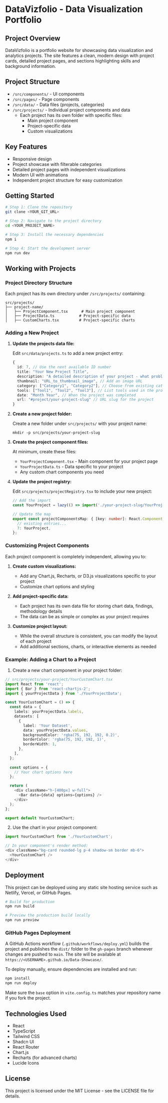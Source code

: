 # DataVizfolio - Data Visualization Portfolio

## Project Overview

DataVizfolio is a portfolio website for showcasing data visualization and analytics projects. The site features a clean, modern design with project cards, detailed project pages, and sections highlighting skills and background information.

## Project Structure

- `/src/components/` - UI components
- `/src/pages/` - Page components
- `/src/data/` - Data files (projects, categories)
- `/src/projects/` - Individual project components and data
  - Each project has its own folder with specific files:
    - Main project component
    - Project-specific data
    - Custom visualizations

## Key Features

- Responsive design
- Project showcase with filterable categories
- Detailed project pages with independent visualizations
- Modern UI with animations
- Independent project structure for easy customization

## Getting Started

```sh
# Step 1: Clone the repository
git clone <YOUR_GIT_URL>

# Step 2: Navigate to the project directory
cd <YOUR_PROJECT_NAME>

# Step 3: Install the necessary dependencies
npm i

# Step 4: Start the development server
npm run dev
```

## Working with Projects

### Project Directory Structure

Each project has its own directory under `/src/projects/` containing:

```
src/projects/
├── project-name/
│   ├── ProjectComponent.tsx      # Main project component
│   ├── ProjectData.ts           # Project-specific data
│   ├── CustomCharts.tsx         # Project-specific charts
```

### Adding a New Project

1. **Update the projects data file:**

   Edit `src/data/projects.ts` to add a new project entry:

   ```typescript
   {
     id: 7, // Use the next available ID number
     title: "Your New Project Title",
     description: "A detailed description of your project - what problem it solves and its approach.",
     thumbnail: "URL_to_thumbnail_image", // Add an image URL
     category: ["Category1", "Category2"], // Choose from existing categories or add new ones
     tools: ["Tool1", "Tool2", "Tool3"], // List tools used in the project
     date: "Month Year", // When the project was completed
     url: "#project/your-project-slug" // URL slug for the project
   }
   ```

2. **Create a new project folder:**

   Create a new folder under `src/projects/` with your project name:

   ```
   mkdir -p src/projects/your-project-slug
   ```

3. **Create the project component files:**

   At minimum, create these files:
   
   - `YourProjectComponent.tsx` - Main component for your project page
   - `YourProjectData.ts` - Data specific to your project
   - Any custom chart components you need

4. **Update the project registry:**

   Edit `src/projects/projectRegistry.tsx` to include your new project:

   ```typescript
   // Add the import
   const YourProject = lazy(() => import('./your-project-slug/YourProjectComponent'));

   // Update the map
   export const projectComponentsMap: { [key: number]: React.ComponentType<{ project: Project }> } = {
     // existing entries...
     7: YourProject,
   };
   ```

### Customizing Project Components

Each project component is completely independent, allowing you to:

1. **Create custom visualizations:** 
   - Add any Chart.js, Recharts, or D3.js visualizations specific to your project
   - Customize chart options and styling

2. **Add project-specific data:**
   - Each project has its own data file for storing chart data, findings, methodology details
   - The data can be as simple or complex as your project requires

3. **Customize project layout:**
   - While the overall structure is consistent, you can modify the layout of each project
   - Add additional sections, charts, or interactive elements as needed

### Example: Adding a Chart to a Project

1. Create a new chart component in your project folder:

```typescript
// src/projects/your-project/YourCustomChart.tsx
import React from 'react';
import { Bar } from 'react-chartjs-2';
import { yourProjectData } from './YourProjectData';

const YourCustomChart = () => {
  const data = {
    labels: yourProjectData.labels,
    datasets: [
      {
        label: 'Your Dataset',
        data: yourProjectData.values,
        backgroundColor: 'rgba(75, 192, 192, 0.2)',
        borderColor: 'rgba(75, 192, 192, 1)',
        borderWidth: 1,
      },
    ],
  };
  
  const options = {
    // Your chart options here
  };

  return (
    <div className="h-[400px] w-full">
      <Bar data={data} options={options} />
    </div>
  );
};

export default YourCustomChart;
```

2. Use the chart in your project component:

```typescript
import YourCustomChart from './YourCustomChart';

// In your component's render method:
<div className="bg-card rounded-lg p-4 shadow-sm border mb-6">
  <YourCustomChart />
</div>
```

## Deployment

This project can be deployed using any static site hosting service such as Netlify, Vercel, or GitHub Pages.

```sh
# Build for production
npm run build

# Preview the production build locally
npm run preview
```

### GitHub Pages Deployment

A GitHub Actions workflow (`.github/workflows/deploy.yml`) builds the project and publishes the `dist/` folder to the `gh-pages` branch whenever changes are pushed to `main`. The site will be available at `https://<USERNAME>.github.io/Data-Showcase/`.

To deploy manually, ensure dependencies are installed and run:

```sh
npm install
npm run deploy
```

Make sure the `base` option in `vite.config.ts` matches your repository name if you fork the project.


## Technologies Used

- React
- TypeScript
- Tailwind CSS
- Shadcn UI
- React Router
- Chart.js
- Recharts (for advanced charts)
- Lucide Icons

## License

This project is licensed under the MIT License - see the LICENSE file for details.
